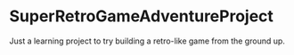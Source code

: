 # SuperRetroGameAdventureProject
Just a learning project to try building a retro-like game from the ground up. 
